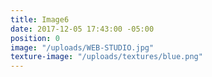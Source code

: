 ```yaml
---
title: Image6
date: 2017-12-05 17:43:00 -05:00
position: 0
image: "/uploads/WEB-STUDIO.jpg"
texture-image: "/uploads/textures/blue.png"
---
```


